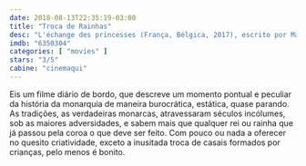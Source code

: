 ```yaml
---
date: 2018-08-13T22:35:19-03:00
title: "Troca de Rainhas"
desc: "L'échange des princesses (França, Bélgica, 2017), escrito por Marc Dugain baseado e Chantal Thomas baseado no romance deste, dirigido por Dugain, com Lambert Wilson, Anamaria Vartolomei, Olivier Gourmet, Catherine Mouchet, Kacey Mottet Klein, Igor van Dessel, Juliane Lepoureau, Patrick Descamps, Thomas Mustin."
imdb: "6350304"
categories: [ "movies" ]
stars: "3/5"
cabine: "cinemaqui"
---
```

Eis um filme diário de bordo, que descreve um momento pontual e peculiar da história da monarquia de maneira burocrática, estática, quase parando. As tradições, as verdadeiras monarcas, atravessaram séculos incólumes, sob as maiores adversidades, e sabem mais que qualquer rei ou rainha que já passou pela coroa o que deve ser feito. Com pouco ou nada a oferecer no quesito criatividade, exceto a inusitada troca de casais formados por crianças, pelo menos é bonito.

